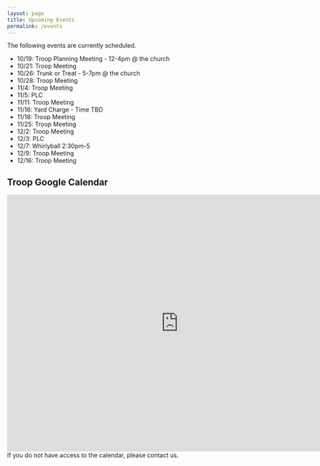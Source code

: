 ```yaml
---
layout: page
title: Upcoming Events
permalink: /events
---
```


The following events are currently scheduled.

- 10/19: Troop Planning Meeting - 12-4pm @ the church
- 10/21: Troop Meeting
- 10/26: Trunk or Treat - 5-7pm @ the church
- 10/28: Troop Meeting
- 11/4: Troop Meeting
- 11/5: PLC
- 11/11: Troop Meeting
- 11/16: Yard Charge - Time TBD
- 11/18: Troop Meeting
- 11/25: Troop Meeting
- 12/2: Troop Meeting
- 12/3: PLC
- 12/7: Whirlyball 2:30pm-5
- 12/9: Troop Meeting
- 12/16: Troop Meeting

## Troop Google Calendar
<iframe src="https://calendar.google.com/calendar/embed?src=ccb15b7c3c3e506c128bcabfb6b42037342f0d1b73f8e493120475e07f119d07%40group.calendar.google.com&ctz=America%2FNew_York" style="border: 0" width="800" height="600" frameborder="0" scrolling="no"></iframe>
If you do not have access to the calendar, please contact us.